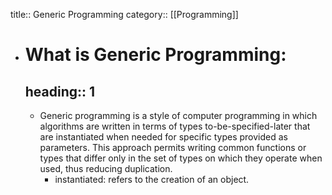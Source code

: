 title:: Generic Programming
category:: [[Programming]]

- # What is Generic Programming:
  heading:: 1
	-
	- Generic programming is a style of computer programming in which algorithms are written in terms of types to-be-specified-later that are instantiated when needed for specific types provided as parameters.  This approach permits writing common functions or types that differ only in the set of types on which they operate when used, thus reducing duplication.
		- instantiated: refers to the creation of an object.